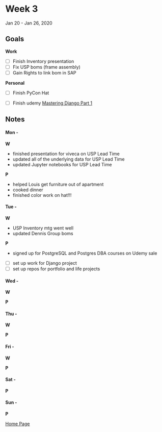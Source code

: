 # Week 3
Jan 20 - Jan 26, 2020

## Goals

**Work**

- [ ] Finish Inventory presentation
- [ ] Fix USP boms (frame assembly)
- [ ] Gain Rights to link bom in SAP

**Personal**

- [ ] Finish PyCon Hat
- [ ] Finish udemy [Mastering Django Part 1](https://www.udemy.com/course/mastering-django-part-1-forms-class-based-views-ajax)


## Notes

#### Mon -  ####

**W**

- finished presentation for viveca on USP Lead Time
- updated all of the underlying data for USP Lead Time
- updated Jupyter notebooks for USP Lead Time

**P**

- helped Louis get furniture out of apartment
- cooked dinner
- finished color work on hat!!!

#### Tue -  ####

**W**

- USP Inventory mtg went well
- updated Dennis Group boms

**P**

- signed up for PostgreSQL and Postgres DBA courses on Udemy sale
- [ ] set up work for Django project
- [ ] set up repos for portfolio and life projects

#### Wed -  ####

**W**

**P**

#### Thu -  ####

**W**

**P**

#### Fri -  ####

**W**

**P**

#### Sat -  ####

**P**

#### Sun -  ####

**P**


[Home Page](https://ch3ck3rs.github.io/Goals)
